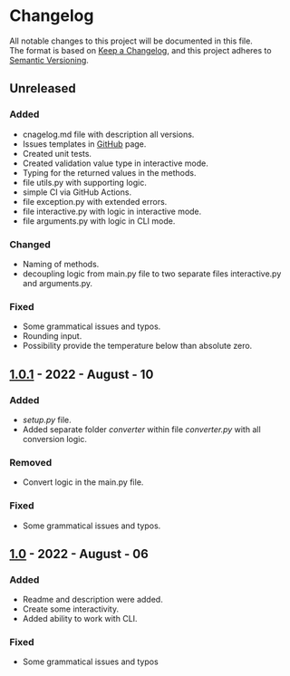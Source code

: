 # Changelog
All notable changes to this project will be documented in this file.  
The format is based on [Keep a Changelog](https://keepachangelog.com/en/1.0.0/),
and this project adheres to [Semantic Versioning](https://semver.org/spec/v2.0.0.html).

## Unreleased

### Added
- cnagelog.md file with description all versions.
- Issues templates in [GitHub](https://github.com/MariaMaximova/convert_temp/issues/new/choose) page.
- Created unit tests.
- Created validation value type in interactive mode.
- Typing for the returned values in the methods.
- file utils.py with supporting logic.
- simple CI via GitHub Actions.
- file exception.py with extended errors.
- file interactive.py with logic in interactive mode.
- file arguments.py with logic in CLI mode.

### Changed
- Naming of methods.
- decoupling logic from main.py file to two separate files interactive.py and arguments.py.

### Fixed
- Some grammatical issues and typos.
- Rounding input.
- Possibility provide the temperature below than absolute zero.


## [1.0.1](https://github.com/MariaMaximova/convert_temp/tree/v1.0.1) - 2022 - August - 10
### Added
- *setup.py* file.
- Added separate folder *converter* within file *converter.py* with all conversion logic.

### Removed
- Convert logic in the main.py file.

### Fixed
- Some grammatical issues and typos.


## [1.0](https://github.com/MariaMaximova/convert_temp/tree/v1.0) - 2022 - August - 06
### Added
- Readme and description were added.
- Create some interactivity.
- Added ability to work with CLI.

### Fixed
- Some grammatical issues and typos
